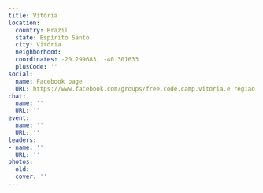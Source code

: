 ```yaml
---
title: Vitória
location:
  country: Brazil
  state: Espírito Santo
  city: Vitória
  neighborhood: 
  coordinates: -20.299683, -40.301633
  plusCode: ''
social:
  name: Facebook page
  URL: https://www.facebook.com/groups/free.code.camp.vitoria.e.regiao.metropolitana.es
chat:
  name: ''
  URL: ''
event:
  name: ''
  URL: ''
leaders:
- name: ''
  URL: ''
photos:
  old: 
  cover: ''
---
```

